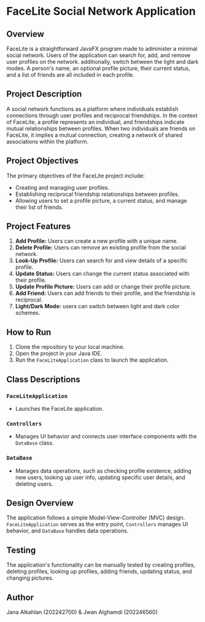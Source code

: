 # FaceLite Social Network Application
 
## Overview
FaceLite is a straightforward JavaFX program made to administer a minimal social network. Users of the application can search for, add, and remove user profiles on the network. additionally, switch between the light and dark modes. A person's name, an optional profile picture, their current status, and a list of friends are all included in each profile.
 

## Project Description
A social network functions as a platform where individuals establish connections through user profiles and reciprocal friendships. In the context of FaceLite, a profile represents an individual, and friendships indicate mutual relationships between profiles. When two individuals are friends on FaceLite, it implies a mutual connection, creating a network of shared associations within the platform.
 
## Project Objectives
The primary objectives of the FaceLite project include:
- Creating and managing user profiles.
- Establishing reciprocal friendship relationships between profiles.
- Allowing users to set a profile picture, a current status, and manage their list of friends.
 
## Project Features
1. **Add Profile:** Users can create a new profile with a unique name.
2. **Delete Profile:** Users can remove an existing profile from the social network.
3. **Look-Up Profile:** Users can search for and view details of a specific profile.
4. **Update Status:** Users can change the current status associated with their profile.
5. **Update Profile Picture:** Users can add or change their profile picture.
6. **Add Friend:** Users can add friends to their profile, and the friendship is reciprocal.
7. **Light/Dark Mode:** users can switch between light and dark color schemes.
 
## How to Run
1. Clone the repository to your local machine.
2. Open the project in your Java IDE.
3. Run the `FaceLiteApplication` class to launch the application.
 
## Class Descriptions
 
### `FaceLiteApplication`
- Launches the FaceLite application.
 
### `Controllers`
- Manages UI behavior and connects user interface components with the `DataBase` class.
 
### `DataBase`
- Manages data operations, such as checking profile existence, adding new users, looking up user info, updating specific user details, and deleting users.
 
## Design Overview
The application follows a simple Model-View-Controller (MVC) design. `FaceLiteApplication` serves as the entry point, `Controllers` manages UI behavior, and `DataBase` handles data operations.
 
## Testing
The application's functionality can be manually tested by creating profiles, deleting profiles, looking up profiles, adding friends, updating status, and changing pictures.
 
## Author
Jana Alkahlan (202242700) & Jwan Alghamdi (202246560)
